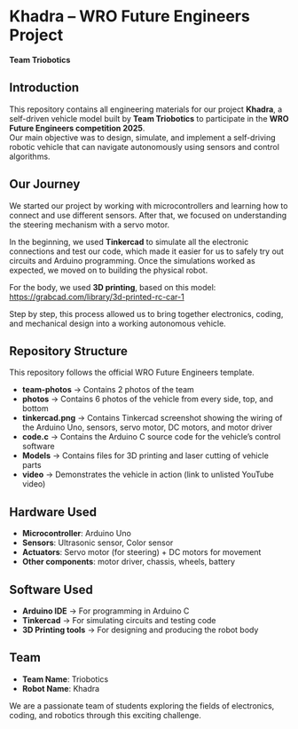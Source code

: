 # Khadra – WRO Future Engineers Project  
**Team Triobotics**

## Introduction  
This repository contains all engineering materials for our project **Khadra**, a self-driven vehicle model built by **Team Triobotics** to participate in the **WRO Future Engineers competition 2025**.  
Our main objective was to design, simulate, and implement a self-driving robotic vehicle that can navigate autonomously using sensors and control algorithms.

## Our Journey  
We started our project by working with microcontrollers and learning how to connect and use different sensors. After that, we focused on understanding the steering mechanism with a servo motor.  

In the beginning, we used **Tinkercad** to simulate all the electronic connections and test our code, which made it easier for us to safely try out circuits and Arduino programming. Once the simulations worked as expected, we moved on to building the physical robot.  

For the body, we used **3D printing**, based on this model:  
https://grabcad.com/library/3d-printed-rc-car-1  

Step by step, this process allowed us to bring together electronics, coding, and mechanical design into a working autonomous vehicle.


## Repository Structure  
This repository follows the official WRO Future Engineers template.  

- **team-photos** → Contains 2 photos of the team  
- **photos** → Contains 6 photos of the vehicle from every side, top, and bottom
- **tinkercad.png** → Contains Tinkercad screenshot showing the wiring of the Arduino Uno, sensors, servo motor, DC motors, and motor driver
- **code.c** → Contains the Arduino C source code for the vehicle’s control software  
- **Models** → Contains files for 3D printing and laser cutting of vehicle parts
- **video** → Demonstrates the vehicle in action (link to unlisted YouTube video)


## Hardware Used  
- **Microcontroller**: Arduino Uno  
- **Sensors**: Ultrasonic sensor, Color sensor  
- **Actuators**: Servo motor (for steering) + DC motors for movement  
- **Other components**: motor driver, chassis, wheels, battery   

## Software Used  
- **Arduino IDE** → For programming in Arduino C 
- **Tinkercad** → For simulating circuits and testing code  
- **3D Printing tools** → For designing and producing the robot body  
 

## Team  
- **Team Name**: Triobotics  
- **Robot Name**: Khadra  

We are a passionate team of students exploring the fields of electronics, coding, and robotics through this exciting challenge.  

  

